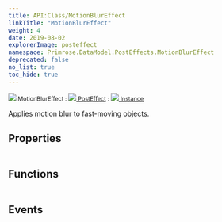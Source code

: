 ```yaml
---
title: API:Class/MotionBlurEffect
linkTitle: "MotionBlurEffect"
weight: 4
date: 2019-08-02
explorerImage: posteffect
namespace: Primrose.DataModel.PostEffects.MotionBlurEffect
deprecated: false
no_list: true
toc_hide: true
---
```

<small class="inheritance">
<span class="" href="/docs/api-reference/Class/MotionBlurEffect"><img src="/icons/silk/posteffect.png"/>&nbsp;MotionBlurEffect</span>&nbsp;:&nbsp;<a class="" href="/docs/api-reference/Class/PostEffect"><img src="/icons/silk/posteffect.png"/>&nbsp;PostEffect</a>&nbsp;:&nbsp;<a class="" href="/docs/api-reference/Class/Instance"><img src="/icons/silk/default.png"/>&nbsp;Instance</a></small>
<p class="summary">

Applies motion blur to fast-moving objects.

</p>
 
## Properties
 
<table class="studiohide">
<tbody>
</tbody>
</table>
 
## Functions
 
<table class="studiohide">
<tbody>
</tbody>
</table>
 
## Events
 
<table class="studiohide">
<tbody>
</tbody>
</table>
<b>
</b>
<div class="inheritors">
<ul class="root">
</ul>
</div>
